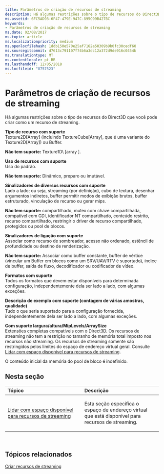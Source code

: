 ```yaml
---
title: Parâmetros de criação de recursos de streaming
description: Há algumas restrições sobre o tipo de recursos do Direct3D que você pode criar como um recurso de streaming.
ms.assetid: 6FC5AD93-6F47-479E-947C-895C99B427BC
keywords:
- Parâmetros de criação de recursos de streaming
ms.date: 02/08/2017
ms.topic: article
ms.localizationpriority: medium
ms.openlocfilehash: 1ddb150e570e25af7162a50309b9b0fc30cedf60
ms.sourcegitcommit: d7613c791107f74b6a3dc12a372d9de916c0454b
ms.translationtype: MT
ms.contentlocale: pt-BR
ms.lasthandoff: 12/05/2018
ms.locfileid: "8757523"
---
```

# <a name="streaming-resource-creation-parameters"></a>Parâmetros de criação de recursos de streaming


Há algumas restrições sobre o tipo de recursos do Direct3D que você pode criar como um recurso de streaming.

<span id="Supported-Resource-Type"></span><span id="supported-resource-type"></span><span id="SUPPORTED-RESOURCE-TYPE"></span>**Tipo de recurso com suporte**  
Texture2D\[Array\] (incluindo TextureCube\[Array\], que é uma variante do Texture2D\[Array\]) ou Buffer.

**Não tem suporte:** Texture1D\ [array \].

<span id="Supported-Resource-Usage"></span><span id="supported-resource-usage"></span><span id="SUPPORTED-RESOURCE-USAGE"></span>**Uso de recursos com suporte**  
Uso do padrão.

**Não tem suporte:** Dinâmico, preparo ou imutável.

<span id="Supported-Resource-Misc-Flags"></span><span id="supported-resource-misc-flags"></span><span id="SUPPORTED-RESOURCE-MISC-FLAGS"></span>**Sinalizadores de diversos recursos com suporte**  
Lado a lado; ou seja, streaming (por definição), cubo de textura, desenhar argumentos indiretos, buffer permitir modos de exibição brutos, buffer estruturado, vinculação de recurso ou gerar mips.

**Não tem suporte:** compartilhado, mutex com chave compartilhada, compatível com GDI, identificador NT compartilhado, conteúdo restrito, recurso compartilhado, restringir o driver de recurso compartilhado, protegidos ou pool de blocos.

<span id="Supported-Bind-Flags"></span><span id="supported-bind-flags"></span><span id="SUPPORTED-BIND-FLAGS"></span>**Sinalizadores de ligação com suporte**  
Associar como recurso de sombreador, acesso não ordenado, estêncil de profundidade ou destino de renderização.

**Não tem suporte:** Associar como buffer constante, buffer de vértice (vincular um Buffer em blocos como um SRV/UAV/RTV é suportado), índice de buffer, saída de fluxo, decodificador ou codificador de vídeo.

<span id="Supported-Formats"></span><span id="supported-formats"></span><span id="SUPPORTED-FORMATS"></span>**Formatos com suporte**  
Todos os formatos que devem estar disponíveis para determinada configuração, independentemente dela ser lado a lado, com algumas exceções.

<span id="Supported-Sample-Description--Multisample-count--quality-"></span><span id="supported-sample-description--multisample-count--quality-"></span><span id="SUPPORTED-SAMPLE-DESCRIPTION--MULTISAMPLE-COUNT--QUALITY-"></span>**Descrição de exemplo com suporte (contagem de várias amostras, qualidade)**  
Tudo o que seria suportado para a configuração fornecida, independentemente dela ser lado a lado, com algumas exceções.

<span id="Supported-Width-Height-MipLevels-ArraySize"></span><span id="supported-width-height-miplevels-arraysize"></span><span id="SUPPORTED-WIDTH-HEIGHT-MIPLEVELS-ARRAYSIZE"></span>**Com suporte largura/altura/MipLevels/ArraySize**  
Extensões completas compatíveis com o Direct3D. Os recursos de streaming não tem a restrição no tamanho de memória total imposto nos recursos não streaming. Os recursos de streaming somente são restringidos pelos limites do espaço de endereço virtual geral. Consulte [Lidar com espaço disponível para recursos de streaming](address-space-available-for-streaming-resources.md).

O conteúdo inicial da memória do pool de bloco é indefinido.

## <a name="span-idin-this-sectionspanin-this-section"></a><span id="in-this-section"></span>Nesta seção


<table>
<colgroup>
<col width="50%" />
<col width="50%" />
</colgroup>
<thead>
<tr class="header">
<th align="left">Tópico</th>
<th align="left">Descrição</th>
</tr>
</thead>
<tbody>
<tr class="odd">
<td align="left"><p><a href="address-space-available-for-streaming-resources.md">Lidar com espaço disponível para recursos de streaming</a></p></td>
<td align="left"><p>Esta seção especifica o espaço de endereço virtual que está disponível para recursos de streaming.</p></td>
</tr>
</tbody>
</table>

 

## <a name="span-idrelated-topicsspanrelated-topics"></a><span id="related-topics"></span>Tópicos relacionados


[Criar recursos de streaming](creating-streaming-resources.md)

 

 




